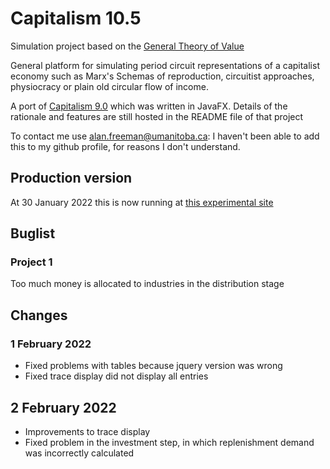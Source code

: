 # Capitalism 10.5

Simulation project based on the [General Theory of Value](https://www.academia.edu/49503297/A_General_Theory_of_Value_and_Money_part_1)

General platform for simulating period circuit representations of a capitalist economy such as Marx's Schemas of reproduction, circuitist approaches, physiocracy or plain old circular flow of income.

A port of [Capitalism 9.0](https://github.com/axfreeman/capitalism-9.0) which was written in JavaFX. Details of the rationale and features are still hosted in the README file of that project

To contact me use alan.freeman@umanitoba.ca: I haven't been able to add this to my github profile, for reasons I don't understand.

## Production version
At 30 January 2022 this is now running at [this experimental site](www.dascapital.org)

## Buglist 
### Project 1
Too much money is allocated to industries in the distribution stage

## Changes
### 1 February 2022
  * Fixed problems with tables because jquery version was wrong
  * Fixed trace display did not display all entries
## 2 February 2022
  * Improvements to trace display
  * Fixed problem in the investment step, in which replenishment demand was incorrectly calculated





